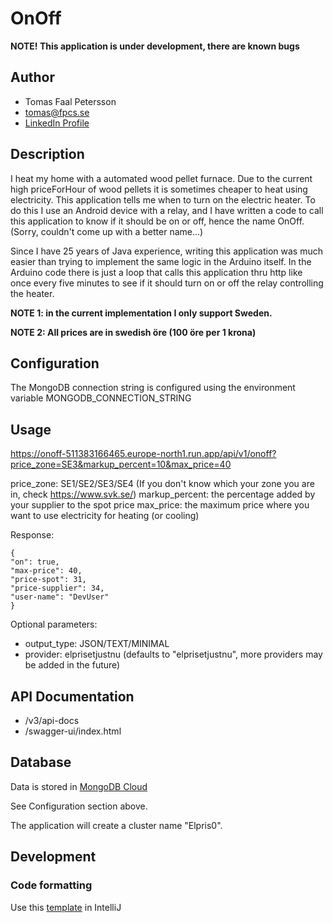 # OnOff

**NOTE! This application is under development, there are known bugs**

## Author

- Tomas Faal Petersson
- tomas@fpcs.se
- [LinkedIn Profile](https://www.linkedin.com/in/tomasfaalpetersson/)

## Description

I heat my home with a automated wood pellet furnace. Due to the current high priceForHour of wood pellets it
is sometimes cheaper to heat using electricity. This application tells me when to turn on the electric heater.
To do this I use an Android device with a relay, and I have written a code to call this application
to know if it should be on or off, hence the name OnOff. (Sorry, couldn't come up with a better name...)

Since I have 25 years of Java experience, writing this application was much easier than trying to implement the
same logic in the Arduino itself. In the Arduino code there is just a loop that calls this application
thru http like once every five minutes to see if it should turn on or off the relay controlling the heater.

**NOTE 1: in the current implementation I only support Sweden.**

**NOTE 2: All prices are in swedish öre (100 öre per 1 krona)**

## Configuration

The MongoDB connection string is configured using the environment variable MONGODB_CONNECTION_STRING

## Usage

https://onoff-511383166465.europe-north1.run.app/api/v1/onoff?price_zone=SE3&markup_percent=10&max_price=40

price_zone: SE1/SE2/SE3/SE4 (If you don't know which your zone you are in, check https://www.svk.se/)
markup_percent: the percentage added by your supplier to the spot price
max_price: the maximum price where you want to use electricity for heating (or cooling)

Response:
```
{
"on": true,
"max-price": 40,
"price-spot": 31,
"price-supplier": 34,
"user-name": "DevUser"
}
```

Optional parameters:

- output_type: JSON/TEXT/MINIMAL
- provider: elprisetjustnu (defaults to "elprisetjustnu", more providers may be added in the future)

## API Documentation

- /v3/api-docs
- /swagger-ui/index.html

## Database

Data is stored in [MongoDB Cloud](https://cloud.mongodb.com/)

See Configuration section above.

The application will create a cluster name "Elpris0".

## Development

### Code formatting

Use this [template](intellij-java-google-style.xml) in IntelliJ